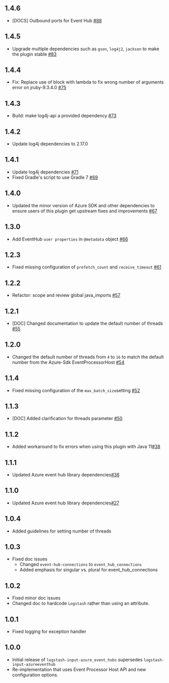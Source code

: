 ## 1.4.6
  - [DOCS] Outbound ports for Event Hub [#88](https://github.com/logstash-plugins/logstash-input-azure_event_hubs/pull/88)

## 1.4.5
 - Upgrade multiple dependencies such as `gson`, `log4j2`, `jackson` to make the plugin stable [#83](https://github.com/logstash-plugins/logstash-input-azure_event_hubs/pull/83)

## 1.4.4
 - Fix: Replace use of block with lambda to fix wrong number of arguments error on jruby-9.3.4.0 [#75](https://github.com/logstash-plugins/logstash-input-azure_event_hubs/pull/75)

## 1.4.3
 - Build: make log4j-api a provided dependency [#73](https://github.com/logstash-plugins/logstash-input-azure_event_hubs/pull/73)

## 1.4.2
 - Update log4j dependencies to 2.17.0

## 1.4.1
 - Update log4j dependencies [#71](https://github.com/logstash-plugins/logstash-input-azure_event_hubs/pull/71)
 - Fixed Gradle's script to use Gradle 7 [#69](https://github.com/logstash-plugins/logstash-input-azure_event_hubs/pull/69)

## 1.4.0
 - Updated the minor version of Azure SDK and other dependencies to ensure users of this plugin get upstream fixes and improvements [#67](https://github.com/logstash-plugins/logstash-input-azure_event_hubs/pull/67)

## 1.3.0
 - Add EventHub `user properties` in `@metadata` object [#66](https://github.com/logstash-plugins/logstash-input-azure_event_hubs/pull/66)

## 1.2.3
 - Fixed missing configuration of `prefetch_count` and `receive_timeout` [#61](https://github.com/logstash-plugins/logstash-input-azure_event_hubs/pull/61)

## 1.2.2
 - Refactor: scope and review global java_imports [#57](https://github.com/logstash-plugins/logstash-input-azure_event_hubs/pull/57)

## 1.2.1
 - [DOC] Changed documentation to update the default number of threads [#55](https://github.com/logstash-plugins/logstash-input-azure_event_hubs/pull/55)

## 1.2.0
 - Changed the default number of threads from `4` to `16` to match the default number from the Azure-Sdk EventProcessorHost [#54](https://github.com/logstash-plugins/logstash-input-azure_event_hubs/pull/54)

## 1.1.4
 - Fixed missing configuration of the `max_batch_size`setting [#52](https://github.com/logstash-plugins/logstash-input-azure_event_hubs/pull/52)

## 1.1.3
 - [DOC] Added clarification for threads parameter [#50](https://github.com/logstash-plugins/logstash-input-azure_event_hubs/pull/50)

## 1.1.2
 - Added workaround to fix errors when using this plugin with Java 11[#38](https://github.com/logstash-plugins/logstash-input-azure_event_hubs/pull/38)

## 1.1.1
 - Updated Azure event hub library dependencies[#36](https://github.com/logstash-plugins/logstash-input-azure_event_hubs/pull/36)

## 1.1.0
 - Updated Azure event hub library dependencies[#27](https://github.com/logstash-plugins/logstash-input-azure_event_hubs/pull/27)

## 1.0.4
 - Added guidelines for setting number of threads

## 1.0.3
 - Fixed doc issues
   - Changed `event-hub-connections` to `event_hub_connections`
   - Added emphasis for singular vs. plural for event_hub_connections

## 1.0.2
 - Fixed minor doc issues
 - Changed doc to hardcode `Logstash` rather than using an attribute.

## 1.0.1
 - Fixed logging for exception handler

## 1.0.0
 - Initial release of `logstash-input-azure_event_hubs` supersedes `logstash-input-azureeventhub`
 - Re-implementation that uses Event Processor Host API and new configuration options.
